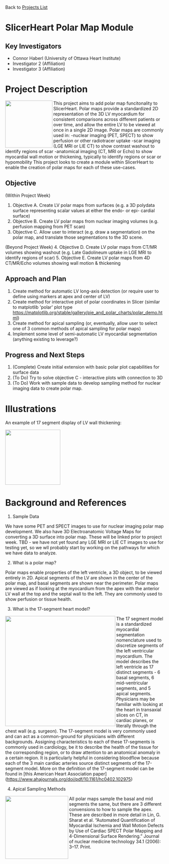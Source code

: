 Back to [Projects List](../../README.md#ProjectsList)

# SlicerHeart Polar Map Module

## Key Investigators

- Connor Haberl (University of Ottawa Heart Institute)
- Investigator 2 (Affiliation)
- Investigator 3 (Affiliation)

# Project Description

<!-- Add a short paragraph describing the project. -->

<a href="url"><img src="https://user-images.githubusercontent.com/3187316/175366354-3aa45998-4a91-4d05-a3e4-f30ad784140f.png" align="left" width="150" ></a>

This project aims to add polar map funcitonality to SlicerHeart. Polar maps provide a standardized 2D representation of the 3D LV myocardium for consistent comparisons across different patients or over time, and allow the entire LV to be viewed at once in a single 2D image.
Polar maps are commonly used in:
-nuclear imaging (PET, SPECT) to show perfusion or other radiotracer uptake
-scar imaging (LGE MRI or LIE CT) to show contrast washout to identify regions of scar
-anatomical imaging (CT, MRI or Echo) to show myocardial wall motion or thickening, typically to identify regions or scar or hypomobility
This project looks to create a module within SlicerHeart to enable the creation of polar maps for each of these use-cases.

## Objective

<!-- Describe here WHAT you would like to achieve (what you will have as end result). -->
(Within Project Week)
1. Objective A. Create LV polar maps from surfaces (e.g. a 3D polydata surface representing scalar values at either the endo- or epi- cardial surface)
2. Objective B. Create LV polar maps from nuclear imaging volumes (e.g. perfusion mapping from PET scan)
3. Objective C. Allow user to interact (e.g. draw a segmentation) on the polar map, and translate those segmentations to the 3D scene.

(Beyond Project Week)
4. Objective D. Create LV polar maps from CT/MR volumes showing washout (e.g. Late Gadolineum uptake in LGE MRI to identify regions of scar)
5. Objective E. Create LV polar maps from 4D CT/MR/Echo volumes showing wall motion & thickening


## Approach and Plan

<!-- Describe here HOW you would like to achieve the objectives stated above. -->

1. Create method for automatic LV long-axis detection (or require user to define using markers at apex and center of LV)
1. Create method for interactive plot of polar coordinates in Slicer (similar to matplotlib 'polar' plot type https://matplotlib.org/stable/gallery/pie_and_polar_charts/polar_demo.html)
1. Create method for apical sampling (or, eventually, allow user to select one of 3 common methods of apical sampling for polar maps)
1. Implement some level of semi-automatic LV myocardial segmentation (anything existing to leverage?)

## Progress and Next Steps

<!-- Update this section as you make progress, describing of what you have ACTUALLY DONE. If there are specific steps that you could not complete then you can describe them here, too. -->

1. (Complete) Create initial extension with basic polar plot capabilities for surface data
1. (To Do) Try to solve objective C - interactive plots with connection to 3D
1. (To Do) Work with sample data to develop sampling method for nuclear imaging data to create polar map.

# Illustrations

<!-- Add pictures and links to videos that demonstrate what has been accomplished.
![Description of picture](Example2.jpg)
![Some more images](Example2.jpg)
-->
An example of 17 segment display of LV wall thickening:

<a href="url"><img src="https://user-images.githubusercontent.com/3187316/175652378-0aaf14a1-e5b1-43d9-9d30-903a6cfcc0f7.gif" width="175" ></a>


# Background and References

<!-- If you developed any software, include link to the source code repository. If possible, also add links to sample data, and to any relevant publications. -->
1. Sample Data

We have some PET and SPECT images to use for nuclear imaging polar map development. We also have 3D Electroanatomic Voltage Maps for converting a 3D surface into polar map. These will be linked prior to project week.
TBD - we have not yet found any LGE MRI or LIE CT images to use for testing yet, so we wll probably start by working on the pathways for which we have data to analyze.

2. What is a polar map?

Polar maps enable properties of the left ventricle, a 3D object, to be viewed entirely in 2D. Apical segments of the LV are shown in the center of the polar map, and basal segments are shown near the perimeter.
Polar maps are viewed as if looking at the myocardium from the apex with the anterior LV wall at the top and the septal wall to the left. They are commonly used to show perfusion or tissue health.

3. What is the 17-segment heart model?

<a href="url"><img src="https://user-images.githubusercontent.com/3187316/175365939-23ce1a55-1090-4d2e-af80-8185df7b62cc.png" align="left" width="350" ></a>
The 17 segment model is a standardized myocardial segmentation nomenclature used to discretize segments of the left ventricular myocardium. The model describes the left ventricle as 17 distinct segments - 6 basal segments, 6 mid-ventricular segments, and 5 apical segments.
Physicians may be familiar with looking at the heart in transaxial slices on CT, in cardiac planes, or literally through the chest wall (e.g. surgeon). The 17-segment model is very commonly used and can act as a common-ground for physicians with different backgrounds.
Assigning characteristics to each of these 17-segments is commonly used in cardiology, be it to describe the health of the tissue for the corresponding region, or to draw attention to an anatomical anomaly in a certain region. It is particularly helpful in considering bloodflow because each of the 3 main cardiac arteries source distinct segments of the 17-segment model.
More on the definition of the 17-segment model can be found in [this American Heart Association paper] (https://www.ahajournals.org/doi/pdf/10.1161/hc0402.102975)

4. Apical Sampling Methods

<a href="url"><img src="https://user-images.githubusercontent.com/3187316/175435343-31295965-07f2-411d-ac08-f2302581ab9b.PNG" align="left" width="200" ></a>

All polar maps sample the basal and mid segments the same, but there are 3 different convensions to how to sample the apex. These are described in more detail in
  Lin, G. Sharat et al. “Automated Quantification of Myocardial Ischemia and Wall Motion Defects by Use of Cardiac SPECT Polar Mapping and 4-Dimensional Surface Rendering.” Journal of nuclear medicine technology 34.1 (2006): 3–17. Print.
